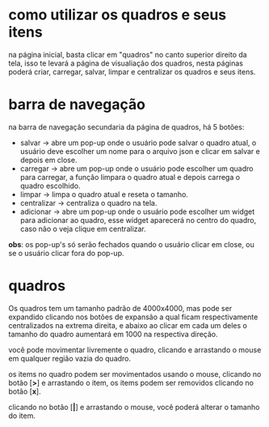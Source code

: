 # como utilizar os quadros e seus itens

na página inicial, basta clicar em "quadros" no canto superior direito da tela, isso te levará
a página de visualiação dos quadros, nesta páginas poderá criar, carregar, salvar, limpar e centralizar
os quadros e seus itens.

# barra de navegação

na barra de navegação secundaria da página de quadros, há 5 botões:

* salvar -> abre um pop-up onde o usuário pode salvar o quadro atual, o usuário deve escolher um nome para o arquivo json e clicar em salvar e depois em close.
* carregar -> abre um pop-up onde o usuário pode escolher um quadro para carregar, a função limpara o quadro atual e depois carrega o quadro escolhido.
* limpar -> limpa o quadro atual e reseta o tamanho.
* centralizar -> centraliza o quadro na tela.
* adicionar -> abre um pop-up onde o usuário pode escolher um widget para adicionar ao quadro, esse widget aparecerá no centro do quadro, caso não o veja
clique em centralizar.

**obs**: os pop-up's só serão fechados quando o usuário clicar em close, ou se o usuário clicar fora do pop-up.

# quadros

Os quadros tem um tamanho padrão de 4000x4000, mas pode ser expandido clicando nos botões de expansão a qual ficam respectivamente centralizados na extrema direita, e abaixo ao clicar em cada um deles o tamanho do quadro aumentará em 1000 na respectiva direção.

você pode movimentar livremente o quadro, clicando e arrastando o mouse em qualquer região vazia do quadro.

os items no quadro podem ser movimentados usando o mouse, clicando no botão [**>**] e arrastando o item, os items podem ser removidos clicando no botão [**x**].

clicando no botão [**|**] e arrastando o mouse, você poderá alterar o tamanho do item.

